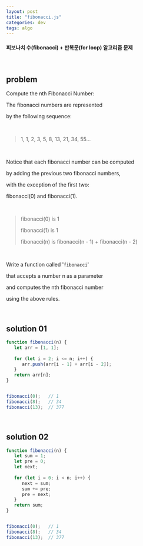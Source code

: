 ```yaml
---
layout: post
title: "fibonacci.js"
categories: dev
tags: algo
---
```


#### 피보나치 수(fibonacci) + 반복문(for loop) 알고리즘 문제

<br>

## problem

Compute the nth Fibonacci Number:

The fibonacci numbers are represented

by the following sequence:

<br>

> 1, 1, 2, 3, 5, 8, 13, 21, 34, 55...

<br>

Notice that each fibonacci number can be computed

by adding the previous two fibonacci numbers,

with the exception of the first two:

fibonacci(0) and fibonacci(1).

<br>

>fibonacci(0) is 1
>
>fibonacci(1) is 1
>
>fibonacci(n) is fibonacci(n - 1) + fibonacci(n - 2)

<br>

Write a function called '`fibonacci`'

that accepts a number n as a parameter

and computes the nth fibonacci number

using the above rules.

<br>

## solution 01

```javascript
function fibonacci(n) {
   let arr = [1, 1];
   
   for (let i = 2; i <= n; i++) {
      arr.push(arr[i - 1] + arr[i - 2]);
   }
   return arr[n];
}


fibonacci(0);	// 1
fibonacci(8);	// 34
fibonacci(13);	// 377
```

<br>

## solution 02

```javascript
function fibonacci(n) {
   let sum = 1;
   let pre = 0;
   let next;
   
   for (let i = 0; i < n; i++) {
      next = sum;
      sum += pre;
      pre = next;
   }
   return sum;
}


fibonacci(0);	// 1
fibonacci(8);	// 34
fibonacci(13);	// 377
```

